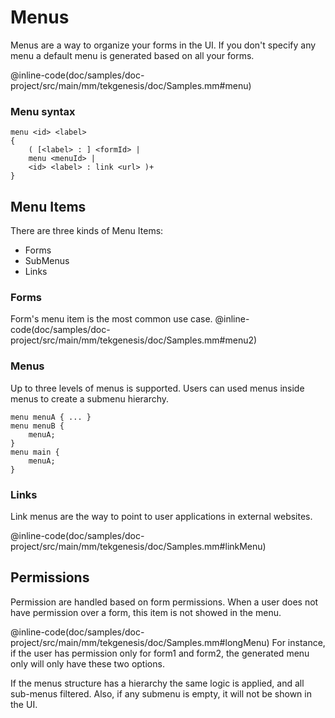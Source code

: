 # Menus

Menus are a way to organize your forms in the UI. If you don't specify any menu a default menu is generated based on all your forms.

@inline-code(doc/samples/doc-project/src/main/mm/tekgenesis/doc/Samples.mm#menu)

### Menu syntax

```
menu <id> <label>
{
	( [<label> : ] <formId> |
	menu <menuId> | 
	<id> <label> : link <url> )+
}
```

## Menu Items

There are three kinds of Menu Items:
- Forms
- SubMenus
- Links

### Forms

Form's menu item is the most common use case. 
@inline-code(doc/samples/doc-project/src/main/mm/tekgenesis/doc/Samples.mm#menu2)

### Menus

Up to three levels of menus is supported. Users can used menus inside menus to create a submenu hierarchy.

```
menu menuA { ... }
menu menuB {
	menuA;
}
menu main {
	menuA;
}
```

### Links

Link menus are the way to point to user applications in external websites.

@inline-code(doc/samples/doc-project/src/main/mm/tekgenesis/doc/Samples.mm#linkMenu)

## Permissions

Permission are handled based on form permissions. When a user does not have permission over a form, this item is not showed in the menu.

@inline-code(doc/samples/doc-project/src/main/mm/tekgenesis/doc/Samples.mm#longMenu)
For instance, if the user has permission only for form1 and form2, the generated menu only will only have these two options. 

If the menus structure has a hierarchy the same logic is applied, and all sub-menus filtered. Also, if any submenu is empty, it will not be shown in the UI.